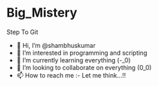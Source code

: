 # Big_Mistery
Step To Git

- 👋 Hi, I’m @shambhuskumar
- 👀 I’m interested in programming and scripting
- 🌱 I’m currently learning everything (-_0)
- 💞️ I’m looking to collaborate on everything (0_0)
- 📫 How to reach me :- Let me think...!!
